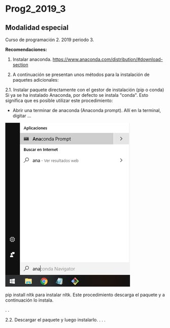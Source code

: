 # Prog2_2019_3
## Modalidad especial

Curso de programación 2.  2019 periodo 3.

**Recomendaciones:**
1. Instalar anaconda. https://www.anaconda.com/distribution/#download-section

2. A continuación se presentan unos métodos para la instalación de paquetes adicionales:

2.1. Instalar paquete directamente con el gestor de instalación (pip o conda)
Si ya se ha instalado Anaconda, por defecto se instala "conda".  Esto significa que es posible utilizar este procedimiento:
* Abrir una terminar de anaconda (Anaconda prompt).  Allí en la terminal, digitar ...

![Anaconda Prompt](/Images/prompt.png)

pip install nltk
para instalar nltk. Este procedimiento descarga el paquete y a continuación lo instala.

.
.

2.2. Descargar el paquete y luego instalarlo.
.
.
.

